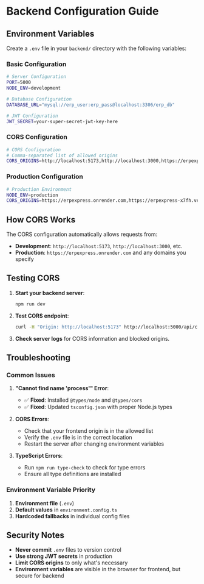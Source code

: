 # Backend Configuration Guide

## Environment Variables

Create a `.env` file in your `backend/` directory with the following variables:

### Basic Configuration

```bash
# Server Configuration
PORT=5000
NODE_ENV=development

# Database Configuration
DATABASE_URL="mysql://erp_user:erp_pass@localhost:3306/erp_db"

# JWT Configuration
JWT_SECRET=your-super-secret-jwt-key-here
```

### CORS Configuration

```bash
# CORS Configuration
# Comma-separated list of allowed origins
CORS_ORIGINS=http://localhost:5173,http://localhost:3000,https://erpexpress.onrender.com,https://erpexpress-x7fh.vercel.app,https://erpexpress-x7fh-nh02khwlx-medazizzarrouks-projects.vercel.app,https://erpexpress-x7fh-h5bgu2ljx-medazizzarrouks-projects.vercel.app
```

### Production Configuration

```bash
# Production Environment
NODE_ENV=production
CORS_ORIGINS=https://erpexpress.onrender.com,https://erpexpress-x7fh.vercel.app,https://erpexpress-x7fh-nh02khwlx-medazizzarrouks-projects.vercel.app
```

## How CORS Works

The CORS configuration automatically allows requests from:

- **Development**: `http://localhost:5173`, `http://localhost:3000`, etc.
- **Production**: `https://erpexpress.onrender.com` and any domains you specify

## Testing CORS

1. **Start your backend server**:

   ```bash
   npm run dev
   ```

2. **Test CORS endpoint**:

   ```bash
   curl -H "Origin: http://localhost:5173" http://localhost:5000/api/cors-test
   ```

3. **Check server logs** for CORS information and blocked origins.

## Troubleshooting

### Common Issues

1. **"Cannot find name 'process'" Error**:

   - ✅ **Fixed**: Installed `@types/node` and `@types/cors`
   - ✅ **Fixed**: Updated `tsconfig.json` with proper Node.js types

2. **CORS Errors**:

   - Check that your frontend origin is in the allowed list
   - Verify the `.env` file is in the correct location
   - Restart the server after changing environment variables

3. **TypeScript Errors**:
   - Run `npm run type-check` to check for type errors
   - Ensure all type definitions are installed

### Environment Variable Priority

1. **Environment file** (`.env`)
2. **Default values** in `environment.config.ts`
3. **Hardcoded fallbacks** in individual config files

## Security Notes

- **Never commit** `.env` files to version control
- **Use strong JWT secrets** in production
- **Limit CORS origins** to only what's necessary
- **Environment variables** are visible in the browser for frontend, but secure for backend
